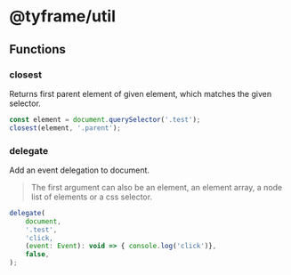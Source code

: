 # @tyframe/util

## Functions

### closest

Returns first parent element of given element, which matches the given selector.

```js
const element = document.querySelector('.test');
closest(element, '.parent');
```

### delegate

Add an event delegation to document.

> The first argument can also be an element, an element array, a node list of elements or a css selector.

```js
delegate(
    document,
    '.test',
    'click,
    (event: Event): void => { console.log('click')},
    false,
);
```
